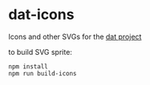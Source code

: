 # dat-icons
Icons and other SVGs for the [dat project](http://dat-data.com)

to build SVG sprite:

```shell
npm install
npm run build-icons
```
